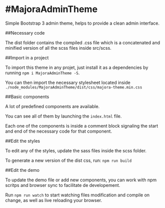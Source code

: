 #MajoraAdminTheme
===

Simple Bootstrap 3 admin theme, helps to provide a clean admin interface.

##Necessary code

The dist folder contains the compiled .css file which is a concatenated and minified version of all the scss files inside src/scss.

##Import in a project

To import this theme in any projet, just install it as a dependencies by running `npm i MajoraAdminTheme -S`.

You can then import the necessary stylesheet located inside `./node_modules/MajoraAdminTheme/dist/css/majora-theme.min.css`

##Basic components

A lot of predefined components are available.

You can see all of them by launching the `index.html` file.

Each one of the components is inside a comment block signaling the start and end of the necessary code for that component.


##Edit the styles

To edit any of the styles, update the sass files inside the scss folder.

To generate a new version of the dist css, run:
`npm run build`

##Edit the demo

To update the demo file or add new components, you can work with npm scritps and browser sync to facilitate de developement.

Run `npm run watch` to start watching files modification and compile on change, as well as live reloading your browser.
